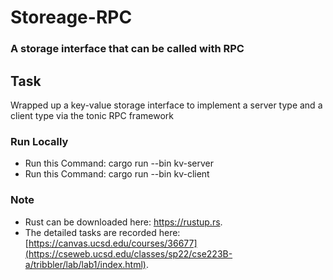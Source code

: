 # Storeage-RPC

### A storage interface that can be called with RPC

## Task
Wrapped up a key-value storage interface to implement a server type and a client type via the tonic RPC framework

### Run Locally
* Run this Command: cargo run --bin kv-server
* Run this Command: cargo run --bin kv-client

### Note
* Rust can be downloaded here: https://rustup.rs.
* The detailed tasks are recorded here: [https://canvas.ucsd.edu/courses/36677](https://cseweb.ucsd.edu/classes/sp22/cse223B-a/tribbler/lab/lab1/index.html).
